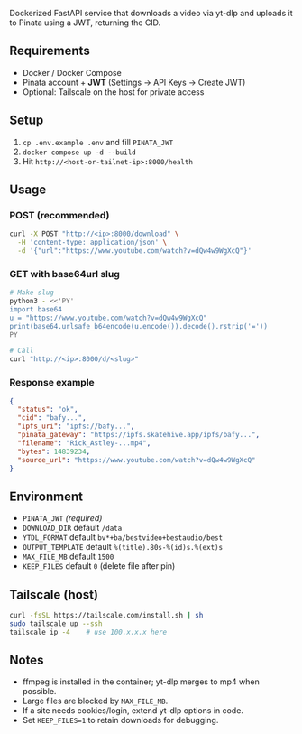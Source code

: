 Dockerized FastAPI service that downloads a video via yt-dlp and uploads it to Pinata using a JWT, returning the CID.

## Requirements

- Docker / Docker Compose
- Pinata account + **JWT** (Settings → API Keys → Create JWT)
- Optional: Tailscale on the host for private access

## Setup

1. `cp .env.example .env` and fill `PINATA_JWT`
2. `docker compose up -d --build`
3. Hit `http://<host-or-tailnet-ip>:8000/health`

## Usage

### POST (recommended)

```bash
curl -X POST "http://<ip>:8000/download" \
  -H 'content-type: application/json' \
  -d '{"url":"https://www.youtube.com/watch?v=dQw4w9WgXcQ"}'
```

### GET with base64url slug

```bash
# Make slug
python3 - <<'PY'
import base64
u = "https://www.youtube.com/watch?v=dQw4w9WgXcQ"
print(base64.urlsafe_b64encode(u.encode()).decode().rstrip('='))
PY

# Call
curl "http://<ip>:8000/d/<slug>"
```

### Response example

```json
{
  "status": "ok",
  "cid": "bafy...",
  "ipfs_uri": "ipfs://bafy...",
  "pinata_gateway": "https://ipfs.skatehive.app/ipfs/bafy...",
  "filename": "Rick_Astley-...mp4",
  "bytes": 14839234,
  "source_url": "https://www.youtube.com/watch?v=dQw4w9WgXcQ"
}
```

## Environment

- `PINATA_JWT` _(required)_
- `DOWNLOAD_DIR` default `/data`
- `YTDL_FORMAT` default `bv*+ba/bestvideo+bestaudio/best`
- `OUTPUT_TEMPLATE` default `%(title).80s-%(id)s.%(ext)s`
- `MAX_FILE_MB` default `1500`
- `KEEP_FILES` default `0` (delete file after pin)

## Tailscale (host)

```bash
curl -fsSL https://tailscale.com/install.sh | sh
sudo tailscale up --ssh
tailscale ip -4    # use 100.x.x.x here
```

## Notes

- ffmpeg is installed in the container; yt-dlp merges to mp4 when possible.
- Large files are blocked by `MAX_FILE_MB`.
- If a site needs cookies/login, extend yt-dlp options in code.
- Set `KEEP_FILES=1` to retain downloads for debugging.
